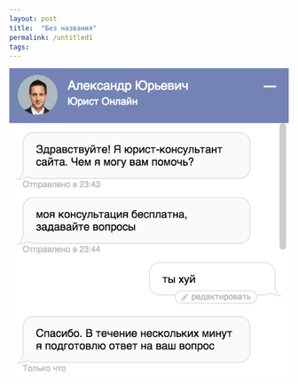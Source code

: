 ```yaml
---
layout: post
title:  "Без названия"
permalink: /untitled1
tags:
---
```


![bot](/assets/static/bot.png)
